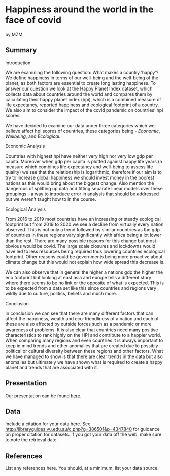 Happiness around the world in the face of covid
================
by MZM

## Summary

Introduction

We are examining the following question: What makes a country ‘happy’?
We define happiness in terms of our well-being and the well-being of the
planet, as both factors are essential to create long lasting happiness.
To answer our question we look at the Happy Planet Index dataset, which
collects data about countries around the world and compares them by
calculating their happy planet index (hpi), which is a combined measure
of life expectancy, reported happiness and ecological footprint of a
country. We also aim to consider the impact of the covid pandemic on
countries’ hpi scores.

We have decided to examine our data under three categories which we
believe affect hpi scores of countries, these categories being -
*Economic*, *Wellbeing*, and *Ecological*.

Economic Analysis

Countries with highest hpi have neither very high nor very low gdp per
capita. Moreover when gdp per capita is plotted against happy life years
(a measure which combines life expectancy and well-being to assess life
quality) we see that the relationship is logarithmic, therefore if our
aim is to try to increase global happiness we should invest money in the
poorest nations as this would bring about the biggest change. Also
mention the dangerous of splitting up data and fitting separate linear
models over these groupings - a way to introduce error in analysis that
should be addressed but we weren’t taught how to in the course.

Ecological Analysis

From 2016 to 2019 most countries have an increasing or steady ecological
footprint but from 2019 to 2020 we see a decline from virtually every
nation observed. This is not only a trend followed by similar countries
as the gdp of countries in these regions vary significantly with africa
being a lot lower than the rest. There are many possible reasons for
this change but most obvious would be covid. The large scale closures
and lockdowns would have led to less resources being required thus
lowering countries ecological footprint. Other reasons could be
governments being more proactive about climate change but this would not
explain how wide spread this decrease is.

We can also observe that in general the higher a nations gdp the higher
the eco footprint but looking at east asia and europe tells a different
story where there seems to be no link or the opposite of what is
expected. This is to be expected from a data set like this since
countries and regions vary wildly due to culture, politics, beliefs and
much more.

Conclusion

In conclusion we can see that there are many different factors that can
affect the happiness, wealth and eco-friendliness of a nation and each
of these are also affected by outside forces such as a pandemic or more
awareness of problems. It is also clear that countries need many
positive characteristics to rank highly on the HPI and contribute to a
happier world. When comparing many regions and even countries it is
always important to keep in mind trends and other anomalies that are
created due to possibly political or cultural diversity between these
regions and other factors. What we have managed to show is that there
are clear trends in the data but also anomalies but ultimately we have
shown what is required to create a happy planet and trends that are
associated with it.

## Presentation

Our presentation can be found
[here](presentation/CopyOfXaringan_template/presentation.html).

## Data

Include a citation for your data here. See
<http://libraryguides.vu.edu.au/c.php?g=386501&p=4347840> for guidance
on proper citation for datasets. If you got your data off the web, make
sure to note the retrieval date.

## References

List any references here. You should, at a minimum, list your data
source.
